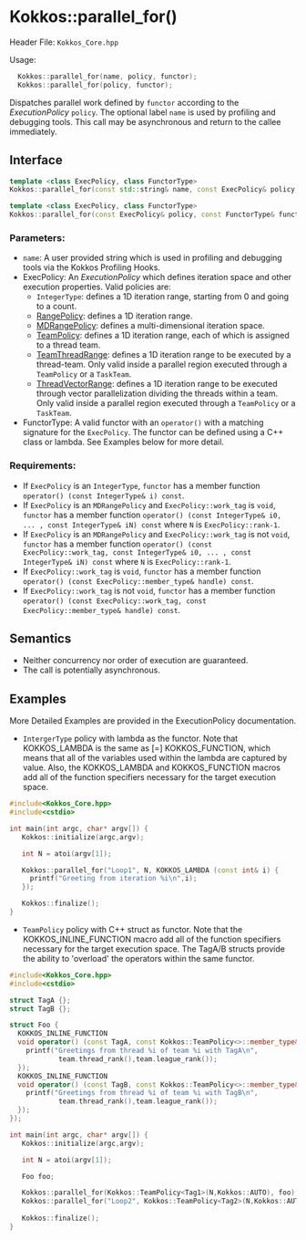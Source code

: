# Kokkos::parallel_for()

Header File: `Kokkos_Core.hpp`

Usage: 
```c++
  Kokkos::parallel_for(name, policy, functor);
  Kokkos::parallel_for(policy, functor);
```

Dispatches parallel work defined by `functor` according to the *ExecutionPolicy* `policy`. The optional label `name` is
used by profiling and debugging tools. This call may be asynchronous and return to the callee immediately. 

## Interface

```cpp
template <class ExecPolicy, class FunctorType>
Kokkos::parallel_for(const std::string& name, const ExecPolicy& policy, const FunctorType& functor);
```

```cpp
template <class ExecPolicy, class FunctorType>
Kokkos::parallel_for(const ExecPolicy& policy, const FunctorType& functor);
```

### Parameters:

  * `name`: A user provided string which is used in profiling and debugging tools via the Kokkos Profiling Hooks. 
  * ExecPolicy: An *ExecutionPolicy* which defines iteration space and other execution properties. Valid policies are:
    * `IntegerType`: defines a 1D iteration range, starting from 0 and going to a count.
    * [RangePolicy](Kokkos%3A%3ARangePolicy): defines a 1D iteration range. 
    * [MDRangePolicy](Kokkos%3A%3AMDRangePolicy): defines a multi-dimensional iteration space.
    * [TeamPolicy](Kokkos%3A%3ATeamPolicy): defines a 1D iteration range, each of which is assigned to a thread team.
    * [TeamThreadRange](Kokkos%3A%3ANestedPolicies): defines a 1D iteration range to be executed by a thread-team. Only valid inside a parallel region executed through a `TeamPolicy` or a `TaskTeam`.
    * [ThreadVectorRange](Kokkos%3A%3ANestedPolicies): defines a 1D iteration range to be executed through vector parallelization dividing the threads within a team.  Only valid inside a parallel region executed through a `TeamPolicy` or a `TaskTeam`.
  * FunctorType: A valid functor with an `operator()` with a matching signature for the `ExecPolicy`.  The functor can be defined using a C++ class or lambda.  See Examples below for more detail.

### Requirements:
  
  * If `ExecPolicy` is an `IntegerType`, `functor` has a member function `operator() (const IntegerType& i) const`.  
  * If `ExecPolicy` is an `MDRangePolicy` and `ExecPolicy::work_tag` is `void`, `functor` has a member function `operator() (const IntegerType& i0, ... , const IntegerType& iN) const` where `N` is `ExecPolicy::rank-1`.
  * If `ExecPolicy` is an `MDRangePolicy` and `ExecPolicy::work_tag` is not `void`, `functor` has a member function `operator() (const ExecPolicy::work_tag, const IntegerType& i0, ... , const IntegerType& iN) const` where `N` is `ExecPolicy::rank-1`.
  * If `ExecPolicy::work_tag` is `void`, `functor` has a member function `operator() (const ExecPolicy::member_type& handle) const`.
  * If `ExecPolicy::work_tag` is not `void`, `functor` has a member function `operator() (const ExecPolicy::work_tag, const ExecPolicy::member_type& handle) const`. 

## Semantics

* Neither concurrency nor order of execution are guaranteed.
* The call is potentially asynchronous.

## Examples

More Detailed Examples are provided in the ExecutionPolicy documentation. 

* `IntergerType` policy with lambda as the functor.  Note that KOKKOS_LAMBDA is the same as [=] KOKKOS_FUNCTION, which means that all of the variables used within the lambda are captured by value.  Also, the KOKKOS_LAMBDA and KOKKOS_FUNCTION macros add all of the function specifiers necessary for the target execution space.

```c++
#include<Kokkos_Core.hpp>
#include<cstdio> 

int main(int argc, char* argv[]) {
   Kokkos::initialize(argc,argv);

   int N = atoi(argv[1]);

   Kokkos::parallel_for("Loop1", N, KOKKOS_LAMBDA (const int& i) {
     printf("Greeting from iteration %i\n",i);
   });

   Kokkos::finalize();
}
```

* `TeamPolicy` policy with C++ struct as  functor.  Note that the KOKKOS_INLINE_FUNCTION macro add all of the function specifiers necessary for the target execution space.  The TagA/B structs provide the ability to 'overload' the operators within the same functor.

```c++
#include<Kokkos_Core.hpp>
#include<cstdio> 

struct TagA {};
struct TagB {};

struct Foo {
  KOKKOS_INLINE_FUNCTION
  void operator() (const TagA, const Kokkos::TeamPolicy<>::member_type& team) const {
    printf("Greetings from thread %i of team %i with TagA\n",
            team.thread_rank(),team.league_rank());
  });
  KOKKOS_INLINE_FUNCTION
  void operator() (const TagB, const Kokkos::TeamPolicy<>::member_type& team) const {
    printf("Greetings from thread %i of team %i with TagB\n",
            team.thread_rank(),team.league_rank());
  });
});

int main(int argc, char* argv[]) {
   Kokkos::initialize(argc,argv);

   int N = atoi(argv[1]);

   Foo foo;

   Kokkos::parallel_for(Kokkos::TeamPolicy<Tag1>(N,Kokkos::AUTO), foo);
   Kokkos::parallel_for("Loop2", Kokkos::TeamPolicy<Tag2>(N,Kokkos::AUTO), foo);
   
   Kokkos::finalize();
}
```
